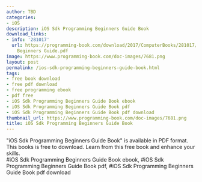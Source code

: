 ```yaml
---
author: TBD
categories:
- iOS
description: iOS Sdk Programming Beginners Guide Book
download_links:
- info: '281017'
  url: https://programming-book.com/download/2017/ComputerBooks/281017/iOS Sdk Programming
    Beginners Guide.pdf
image: https://www.programming-book.com/doc-images/7681.png
layout: post
permalink: /ios-sdk-programming-beginners-guide-book.html
tags:
- free book download
- free pdf download
- free programming ebook
- pdf free
- iOS Sdk Programming Beginners Guide Book ebook
- iOS Sdk Programming Beginners Guide Book pdf
- iOS Sdk Programming Beginners Guide Book pdf download
thumbnail_url: https://www.programming-book.com/doc-images/7681.png
title: iOS Sdk Programming Beginners Guide Book
---
```


 
<div class="item-desc text-justify">
  "iOS Sdk Programming Beginners Guide Book" is available in PDF format. This books is free to download. Learn from this free book and enhance your skills.
  <br>
  #iOS Sdk Programming Beginners Guide Book ebook, #iOS Sdk Programming Beginners Guide Book pdf, #iOS Sdk Programming Beginners Guide Book pdf download
</div>